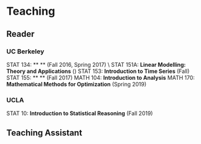 # Teaching
## Reader
### UC Berkeley
STAT 134: ** ** (Fall 2016, Spring 2017)
\\
STAT 151A: **Linear Modelling: Theory and Applications** ()
STAT 153: **Introduction to Time Series** (Fall)
STAT 155: ** ** (Fall 2017)
MATH 104: **Introduction to Analysis**
MATH 170: **Mathematical Methods for Optimization** (Spring 2019)

### UCLA
STAT 10: **Introduction to Statistical Reasoning** (Fall 2019)


## Teaching Assistant
